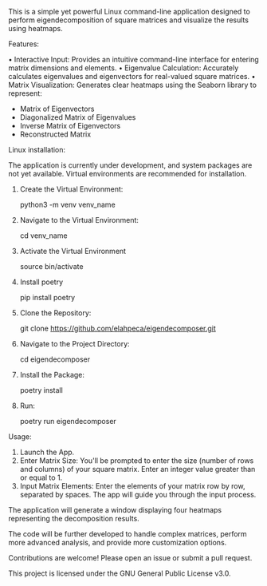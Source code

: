 This is a simple yet powerful Linux command-line application designed to perform eigendecomposition of square matrices and visualize the results using heatmaps. 

Features:

• Interactive Input: Provides an intuitive command-line interface for entering matrix dimensions and elements. 
• Eigenvalue Calculation: Accurately calculates eigenvalues and eigenvectors for real-valued square matrices.
• Matrix Visualization: Generates clear heatmaps using the Seaborn library to represent:
  * Matrix of Eigenvectors
  * Diagonalized Matrix of Eigenvalues
  * Inverse Matrix of Eigenvectors
  * Reconstructed Matrix

Linux installation:

The application is currently under development, and system packages are not yet available. Virtual environments are recommended for installation.

1. Create the Virtual Environment:

   python3 -m venv venv_name

2. Navigate to the Virtual Environment:
   
   cd venv_name
   
3. Activate the Virtual Environment

   source bin/activate

4. Install poetry

   pip install poetry

5. Clone the Repository: 
   
   git clone https://github.com/elahpeca/eigendecomposer.git
   
6. Navigate to the Project Directory:
   
   cd eigendecomposer

7. Install the Package:
   
   poetry install
   
8. Run:

   poetry run eigendecomposer

Usage:

1. Launch the App.
2. Enter Matrix Size: You'll be prompted to enter the size (number of rows and columns) of your square matrix. Enter an integer value greater than or equal to 1.
3. Input Matrix Elements: Enter the elements of your matrix row by row, separated by spaces. The app will guide you through the input process.

The application will generate a window displaying four heatmaps representing the decomposition results.

The code will be further developed to handle complex matrices, perform more advanced analysis, and provide more customization options.

Contributions are welcome! Please open an issue or submit a pull request.

This project is licensed under the GNU General Public License v3.0.

